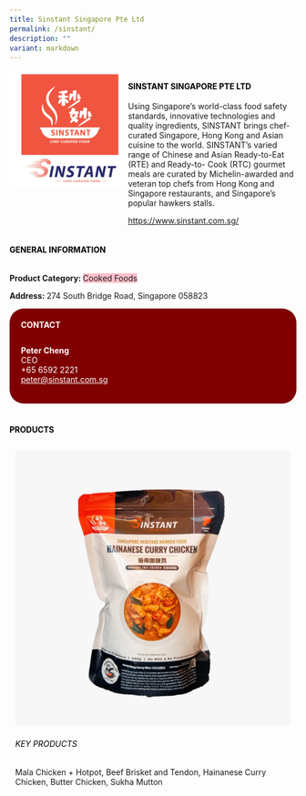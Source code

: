 ```yaml
---
title: Sinstant Singapore Pte Ltd
permalink: /sinstant/
description: ""
variant: markdown
---
```

<p>
 
</p><div class="flex-paragraph"> 
<p style="text-transform: uppercase">
</p>
</div> 
<div class="flex-container" style="display: flex; flex-wrap: wrap;"> 
<div class="card sgds" style="flex: 1 1 40%; display: block;">
<img src="/images/sinstant_logo2.png">
</div> 
<div class="card-sgds" style="flex: 1 1 58%; display: block; margin-left: 3px"> 
<h4 style="text-transform: uppercase; color: black;">
<b>Sinstant Singapore Pte Ltd
</b>
</h4> 
<p>Using Singapore’s world-class food safety standards, innovative technologies and quality ingredients, SINSTANT brings chef-curated Singapore, Hong Kong and Asian cuisine to the world. SINSTANT’s varied range of Chinese and Asian Ready-to-Eat (RTE) and Ready-to- Cook (RTC) gourmet meals are curated by Michelin-awarded and veteran top chefs from Hong Kong and Singapore restaurants, and Singapore’s popular hawkers stalls.
</p> 
<p>
<a target="_blank" href="https://www.sinstant.com.sg/">https://www.sinstant.com.sg/
</a>
</p> 
</div> 
</div> 

<p></p> 
 
<h4 style="text-transform: uppercase; color: black;">
<b>General Information
</b>
</h4> 
<div class="flex-container" style="display: flex; flex-wrap: wrap;"> 
<div class="card sgds" style="flex: 1 1 65%; display: block; align-self: stretch"> 
<div class="flex-paragraph"> 
<p>
<b>Product Category: 
</b>
<span style="background-color: pink; border-radius: 10 px;">Cooked Foods
</span>
</p> 
<p>
<b>
</b>
</p> 
<p>
<b>
</b>
</p> 
<p style="margin-bottom: 10px;">
<b> 
</b>
</p> 
<p>
<b>Address: 
</b>274 South Bridge Road, Singapore 058823
</p> 
</div> 
</div> 
<div class="card sgds" style="flex: 1 1 35%; padding: 10px; display: block; background-color: maroon; border-radius: 25px; align-self: center;"> 
<h4 style="color: white; margin-top: 10px; margin-left: 10px;">CONTACT
</h4> 
<div class="flex-paragraph"> 
<p style="padding: 10px; color: white;">
<b>Peter Cheng
</b>
<br>CEO
<br>+65 6592 2221
<br>
<a style="color: white;" href="mailto:peter@sinstant.com.sg">peter@sinstant.com.sg
</a>
</p> 
</div> 
</div> 
</div> 
<br> 
<h4 style="text-transform: uppercase; color: black;">
<b>products
</b>
</h4> 
<div style="display: flex; flex-wrap: wrap;"> 
<div class="card sgds" style="flex: 1 1 47%; margin: 10px; display: block;"> 
<div class="flex-image" style="display: block;">
<img src="/images/sinstant_2.jpg">
</div> 
<div class="flex-paragraph"> 
<h6 style="text-transform: uppercase; color: black;">Key Products
</h6> Mala Chicken + Hotpot, Beef Brisket and Tendon, Hainanese Curry Chicken, Butter Chicken, Sukha Mutton 
<p></p>
</div></div></div>